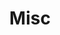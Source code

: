 ---
title: Misc
description: Misc CTF category
image:

# Badge style
style:
    background: "#f7395c"
    color: "#fff"
---
